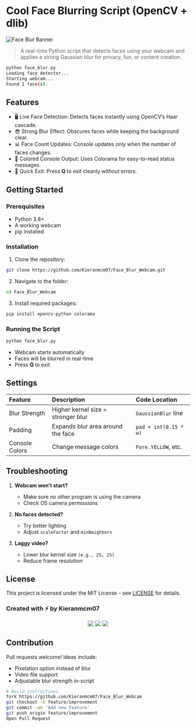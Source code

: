 
# Cool Face Blurring Script (OpenCV + dlib)

![Face Blur Banner](https://pixelbuddha.net/textures/3329-blurred-faces-backgrounds)

> A real-time Python script that detects faces using your webcam and applies a strong Gaussian blur for privacy, fun, or content creation.

```bash
python face_blur.py
Loading face detector...
Starting webcam...
Found 1 face(s).
```

## Features

* 🖥 Live Face Detection: Detects faces instantly using OpenCV’s Haar cascade.
* 😎 Strong Blur Effect: Obscures faces while keeping the background clear.
* 📊 Face Count Updates: Console updates only when the number of faces changes.
* 🎨 Colored Console Output: Uses Colorama for easy-to-read status messages.
* 🛑 Quick Exit: Press **Q** to exit cleanly without errors.

## Getting Started

### Prerequisites

* Python 3.8+
* A working webcam
* pip installed

### Installation

1. Clone the repository:

```bash
git clone https://github.com/Kieranmcm07/Face_Blur_Webcam.git
```

2. Navigate to the folder:

```bash
cd Face_Blur_Webcam
```

3. Install required packages:

```bash
pip install opencv-python colorama
```

### Running the Script

```bash
python face_blur.py
```

* Webcam starts automatically
* Faces will be blurred in real-time
* Press **Q** to exit

## Settings

| Feature        | Description                        | Code Location         |
| :------------- | :--------------------------------- | :-------------------- |
| Blur Strength  | Higher kernel size = stronger blur | `GaussianBlur` line   |
| Padding        | Expands blur area around the face  | `pad = int(0.15 * w)` |
| Console Colors | Change message colors              | `Fore.YELLOW`, etc.   |

## Troubleshooting

1. **Webcam won’t start?**

   * Make sure no other program is using the camera
   * Check OS camera permissions

2. **No faces detected?**

   * Try better lighting
   * Adjust `scaleFactor` and `minNeighbors`

3. **Laggy video?**

   * Lower blur kernel size `(e.g., 25, 25)`
   * Reduce frame resolution

## License

This project is licensed under the MIT License – see [LICENSE](LICENSE) for details.

### Created with ⚡ by Kieranmcm07

<p align="center">
  <img src="https://img.shields.io/github/stars/Kieranmcm07/Face_Blur_Webcam?style=social" />
  <img src="https://img.shields.io/github/issues/Kieranmcm07/Face_Blur_Webcam?color=purple" />
  <img src="https://img.shields.io/github/license/Kieranmcm07/Face_Blur_Webcam" />
</p>

## Contribution

Pull requests welcome! Ideas include:

* Pixelation option instead of blur
* Video file support
* Adjustable blur strength in-script

```bash
# Build instructions
fork https://github.com/Kieranmcm07/Face_Blur_Webcam
git checkout -b feature/improvement
git commit -am 'Add new feature'
git push origin feature/improvement
Open Pull Request
```